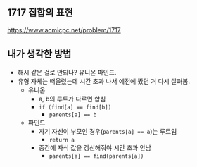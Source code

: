 ## 1717 집합의 표현

<https://www.acmicpc.net/problem/1717>

## 내가 생각한 방법

<!-- ![이미지](./img.png) -->

- 해시 같은 걸로 안되나? 유니온 파인드.
- 유형 자체는 떠올렸는데 시간 초과 나서 예전에 짰던 거 다시 살펴봄.
  - 유니온
    - a, b의 루트가 다르면 합침
    - `if (find[a] == find[b])`
      - `parents[a] == b`
  - 파인드
    - 자기 자신이 부모인 경우(`parents[a] == a`)는 루트임
      - `return a`
    - 중간에 자식 값을 갱신해줘야 시간 초과 안남
      - `parents[a] == find(parents[a])`
